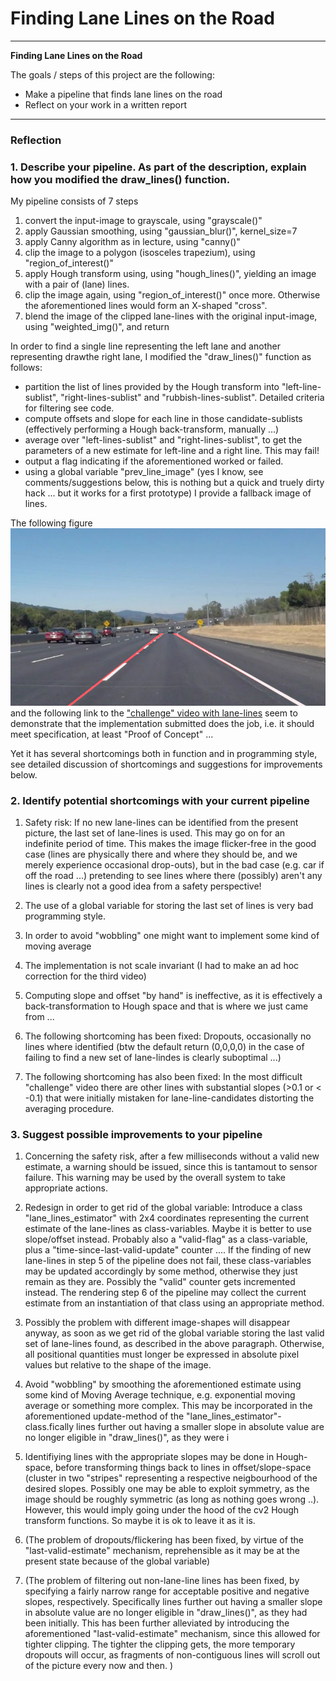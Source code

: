# **Finding Lane Lines on the Road** 


---

**Finding Lane Lines on the Road**

The goals / steps of this project are the following:
* Make a pipeline that finds lane lines on the road
* Reflect on your work in a written report


[//]: # (Image References)

[image1]: ./examples/grayscale.jpg "Grayscale"
[image2]: ./test_images/output/solidWhiteCurvewith_lines.jpg "Static example image with lines"


---

### Reflection

### 1. Describe your pipeline. As part of the description, explain how you modified the draw_lines() function.

My pipeline consists of 7 steps
1.  convert the input-image to grayscale, using "grayscale()"
2.  apply Gaussian smoothing, using "gaussian_blur()", kernel_size=7
3.  apply Canny algorithm as in lecture, using "canny()"
4.  clip the image to a polygon (isosceles trapezium), using "region_of_interest()"
5.  apply Hough transform using, using "hough_lines()", yielding an image with a pair of (lane) lines.
6.  clip the image again, using "region_of_interest()" once more. Otherwise the aforementioned lines would form an X-shaped "cross". 
7.  blend the image of the clipped lane-lines with the original input-image, using "weighted_img()", and return
 

 
In order to find a single line representing the left lane and another representing drawthe right lane, I modified the "draw_lines()" function as follows:
* partition the list of lines provided by the Hough transform  into "left-line-sublist", "right-lines-sublist" and "rubbish-lines-sublist". Detailed criteria for filtering see code.
* compute offsets and slope for each line in those candidate-sublists (effectively performing a Hough back-transform, manually ...)
* average over "left-lines-sublist" and "right-lines-sublist", to get the parameters of a new estimate for left-line and a right line. This may fail!
* output a flag indicating if the aforementioned worked or failed.
* using a global variable  "prev_line_image" (yes I know, see comments/suggestions below, this is nothing but a quick and truely dirty hack ... but it works for a first prototype) I provide a fallback image of lines. 

The following figure 
![alt text][image2]
and the following link to the
["challenge" video with lane-lines](./test_videos_output/challenge.mp4)
seem to demonstrate that the implementation submitted does the job, i.e. it should meet specification, at least "Proof of Concept" ...

Yet it has several shortcomings both in function and in programming style, see detailed discussion of shortcomings and suggestions for improvements below.

### 2. Identify potential shortcomings with your current pipeline

1. Safety risk: If no new lane-lines can be identified from the present picture, the last set of lane-lines is used. This may go on for an indefinite period of time. This makes the image flicker-free in the good case (lines are physically there and where they should be, and we merely experience occasional drop-outs), but in the bad case (e.g. car if off the road ...) pretending to see lines where there (possibly) aren't any lines is clearly not a good idea from a safety perspective!

2. The use of a global variable for storing the last set of lines is very bad programming style.

3. In order to avoid "wobbling" one might want to implement some kind of moving average 

4.  The implementation is not scale invariant (I had to make an ad hoc correction for the third video)

5.  Computing slope and offset "by hand" is ineffective, as it is effectively a back-transformation to Hough space and that is where we just came from ... 

6. The following shortcoming has been fixed: Dropouts, occasionally no lines where identified (btw the default return (0,0,0,0) in the case of failing to find a new set of lane-lindes is clearly suboptimal ...)

7. The following shortcoming has also been fixed: In the most difficult "challenge" video there are other lines with substantial slopes (>0.1 or < -0.1) that were initially mistaken for lane-line-candidates distorting the averaging procedure. 


### 3. Suggest possible improvements to your pipeline

1. Concerning the safety risk, after a few milliseconds without a valid new estimate, a warning should be issued, since this is tantamout to sensor failure. This warning may be used by the overall system to take appropriate actions. 

2. Redesign in order to get rid of the global variable: Introduce a class "lane_lines_estimator" with 2x4 coordinates representing the current estimate of the lane-lines as class-variables. Maybe it is better to use slope/offset instead. Probably also a "valid-flag" as a class-variable, plus a "time-since-last-valid-update" counter .... 
If the finding of new lane-lines in step 5 of the pipeline does not fail, these class-variables may be updated accordingly by some method, otherwise they just remain as they are. Possibly the "valid" counter gets incremented instead. The rendering step 6 of the pipeline may collect the current estimate from an instantiation of that class using an appropriate method. 

3. Possibly the problem with different image-shapes will disappear anyway, as soon as we get rid of the global variable storing the last valid set of lane-lines found, as described in the above paragraph. 
Otherwise, all positional quantities must longer be expressed in absolute pixel values but relative to the shape of the image. 

4. Avoid "wobbling" by smoothing the aforementioned estimate using some kind of Moving Average technique, e.g. exponential moving average or something more complex. This may be incorporated in the aforementioned update-method of the "lane_lines_estimator"-class.fically lines further out having a smaller slope in absolute value are no longer eligible in "draw_lines()", as they were i

5. Identifiying lines with the appropriate slopes may be done in Hough-space, before transforming things back to lines in offset/slope-space (cluster in two "stripes" representing a respective neigbourhood of the desired slopes. Possibly one may be able to exploit symmetry, as the image should be roughly symmetric (as long as nothing goes wrong ..). However, this would imply going under the hood of the cv2 Hough transform functions. So maybe it is ok to leave it as it is. 

6. (The problem of dropouts/flickering has been fixed, by virtue of the "last-valid-estimate" mechanism, reprehensible as it may be at the present state because of the global variable)

7. (The problem of filtering out non-lane-line lines has been fixed, by specifying a fairly narrow range for acceptable positive and negative slopes, respectively. Specifically lines further out having a smaller slope in absolute value are no longer eligible in "draw_lines()", as they had been initially. This has been further alleviated by introducing the aforementioned "last-valid-estimate" mechanism, since this allowed for tighter clipping. The tighter the clipping gets, the more temporary dropouts will occur, as fragments of non-contiguous lines will scroll out of the picture every now and then. )



